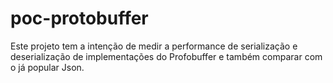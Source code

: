 # poc-protobuffer
Este projeto tem a intenção de medir a performance de serialização e deserialização de implementações do Profobuffer e também comparar com o já popular Json. 
